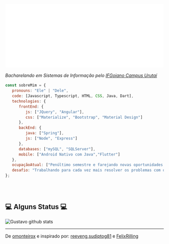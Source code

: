 <img src="https://github.com/omonteirox/omonteirox/blob/main/omonteirox.svg"/>


<p><em>Bacharelando em Sistemas de Informação pelo <a href="https://ifgoiano.edu.br/home/index.php/urutai.html">IFGoiano Campus Urutaí</a></br>
</em></p>


```javascript
const sobreMim = {
   pronouns: "Ele" | "Dele",
   code: [Javascript, Typescript, HTML, CSS, Java, Dart],
   technologies: {
      frontEnd: {
         js: ["JQuery", "Angular"],
         css: ["Materialize", "Bootstrap", "Material Design"]
      },
      backEnd: {
         java: ["Spring"],
         js: ["Node", "Express"]
      },
      databases: ["mySQL", "SQLServer"],
      mobile: ["Android Nativo com Java","Flutter"]
   },
   ocupaçãoAtual: ["Penúltimo semestre e farejando novas oportunidades!"],
   desafio: "Trabalhando para cada vez mais resolver os problemas com qualidade",
};
```
</br></br>
<h2>💻 Alguns Status 💻</h2>

![Gustavo github stats](https://github-readme-stats.vercel.app/api?username=omonteirox&show_icons=true&title_color=fff&icon_color=79ff97&text_color=9f9f9f&bg_color=151515)

---

De [omonteirox](https://github.com/reeveng) e inspirado por: [reeveng](https://github.com/reeveng),[sudiptog81](https://github.com/sudiptog81) e  [FelixRilling](https://github.com/)
